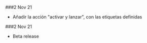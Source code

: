 ###2 Nov 21 
  * Añadir la acción "activar y lanzar", con las etiquetas definidas

###2 Nov 21 
  * Beta release